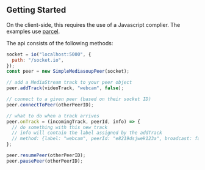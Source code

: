 ## Getting Started

On the client-side, this requires the use of a Javascript complier. The examples use [parcel](https://parceljs.org/).

The api consists of the following methods:

```js
socket = io("localhost:5000", {
  path: "/socket.io",
});
const peer = new SimpleMediasoupPeer(socket);

// add a MediaStream track to your peer object
peer.addTrack(videoTrack, "webcam", false);

// connect to a given peer (based on their socket ID)
peer.connectToPeer(otherPeerID);

// what to do when a track arrives
peer.onTrack = (incomingTrack, peerId, info) => {
  // do something with this new track
  // info will contain the label assigned by the addTrack
  // method: {label: "webcam", peerId: "e8219dsjwek123a", broadcast: false}
};

peer.resumePeer(otherPeerID);
peer.pausePeer(otherPeerID);
```
